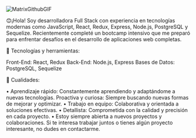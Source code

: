 ![MatrixGithubGIF](https://github.com/ARagustinaramos/ARagustinaramos/assets/144278185/632ef8a1-c12b-4787-8122-61ced4e8188c)

😊¡Hola! Soy desarrolladora Full Stack con experiencia en tecnologías modernas como JavaScript, React, Redux, Express, Node.js, PostgreSQL y Sequelize. Recientemente completé un bootcamp intensivo que me preparó para enfrentar desafíos en el desarrollo de aplicaciones web completas.

🔧 Tecnologías y herramientas:

Front-End: React, Redux
Back-End: Node.js, Express
Bases de Datos: PostgreSQL, Sequelize

🚀 Cualidades:

• Aprendizaje rápido: Constantemente aprendiendo y adaptándome a nuevas tecnologías. Proactiva y curiosa: Siempre buscando nuevas formas de mejorar y optimizar.
• Trabajo en equipo: Colaborativa y orientada a soluciones efectivas.
• Detallista: Comprometida con la calidad y precisión en cada proyecto.
• Estoy siempre abierta a nuevos proyectos y colaboraciones. Si te interesa trabajar juntos o tienes algún proyecto interesante, no dudes en contactarme.


